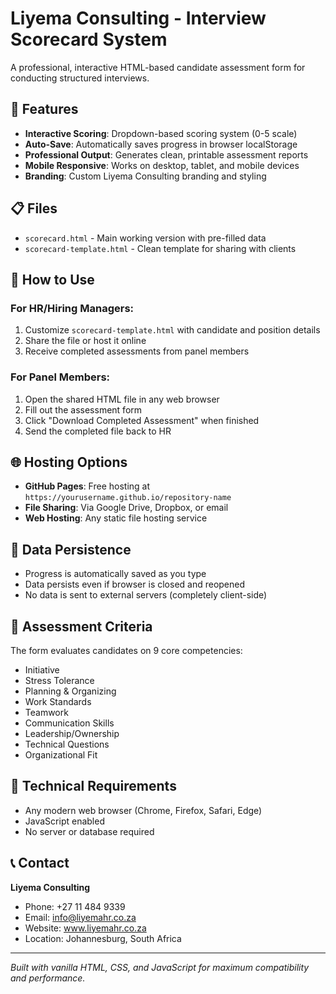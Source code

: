 # Liyema Consulting - Interview Scorecard System

A professional, interactive HTML-based candidate assessment form for conducting structured interviews.

## 🌟 Features

- **Interactive Scoring**: Dropdown-based scoring system (0-5 scale)
- **Auto-Save**: Automatically saves progress in browser localStorage
- **Professional Output**: Generates clean, printable assessment reports
- **Mobile Responsive**: Works on desktop, tablet, and mobile devices
- **Branding**: Custom Liyema Consulting branding and styling

## 📋 Files

- `scorecard.html` - Main working version with pre-filled data
- `scorecard-template.html` - Clean template for sharing with clients

## 🚀 How to Use

### For HR/Hiring Managers:
1. Customize `scorecard-template.html` with candidate and position details
2. Share the file or host it online
3. Receive completed assessments from panel members

### For Panel Members:
1. Open the shared HTML file in any web browser
2. Fill out the assessment form
3. Click "Download Completed Assessment" when finished
4. Send the completed file back to HR

## 🌐 Hosting Options

- **GitHub Pages**: Free hosting at `https://yourusername.github.io/repository-name`
- **File Sharing**: Via Google Drive, Dropbox, or email
- **Web Hosting**: Any static file hosting service

## 💾 Data Persistence

- Progress is automatically saved as you type
- Data persists even if browser is closed and reopened
- No data is sent to external servers (completely client-side)

## 🎯 Assessment Criteria

The form evaluates candidates on 9 core competencies:
- Initiative
- Stress Tolerance
- Planning & Organizing
- Work Standards
- Teamwork
- Communication Skills
- Leadership/Ownership
- Technical Questions
- Organizational Fit

## 📱 Technical Requirements

- Any modern web browser (Chrome, Firefox, Safari, Edge)
- JavaScript enabled
- No server or database required

## 📞 Contact

**Liyema Consulting**
- Phone: +27 11 484 9339
- Email: info@liyemahr.co.za
- Website: www.liyemahr.co.za
- Location: Johannesburg, South Africa

---

*Built with vanilla HTML, CSS, and JavaScript for maximum compatibility and performance.*
